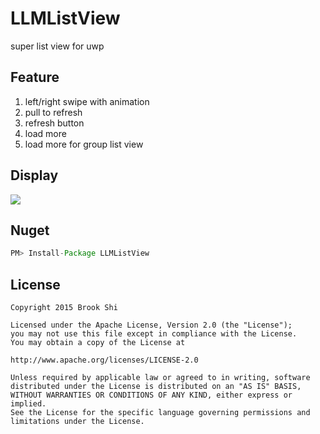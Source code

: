 # LLMListView

super list view for uwp

Feature
--------
1. left/right swipe with animation
2. pull to refresh
3. refresh button
4. load more
5. load more for group list view

Display
--------
![](https://raw.githubusercontent.com/brookshi/LLMListView/master/list%20view.gif)


Nuget
--------
``` java
PM> Install-Package LLMListView
```

License
--------
``` 
Copyright 2015 Brook Shi

Licensed under the Apache License, Version 2.0 (the "License");
you may not use this file except in compliance with the License.
You may obtain a copy of the License at

http://www.apache.org/licenses/LICENSE-2.0

Unless required by applicable law or agreed to in writing, software
distributed under the License is distributed on an "AS IS" BASIS,
WITHOUT WARRANTIES OR CONDITIONS OF ANY KIND, either express or implied.
See the License for the specific language governing permissions and
limitations under the License. 
```
